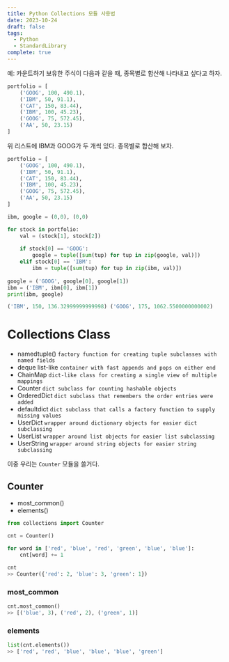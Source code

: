 ```yaml
---
title: Python Collections 모듈 사용법
date: 2023-10-24
draft: false
tags:
  - Python
  - StandardLibrary
complete: true
---
```

예: 카운트하기
보유한 주식이 다음과 같을 때, 종목별로 합산해 나타내고 싶다고 하자.

~~~python
portfolio = [
    ('GOOG', 100, 490.1),
    ('IBM', 50, 91.1),
    ('CAT', 150, 83.44),
    ('IBM', 100, 45.23),
    ('GOOG', 75, 572.45),
    ('AA', 50, 23.15)
]
~~~

위 리스트에 IBM과 GOOG가 두 개씩 있다. 종목별로 합산해 보자.

```python
portfolio = [
    ('GOOG', 100, 490.1),
    ('IBM', 50, 91.1),
    ('CAT', 150, 83.44),
    ('IBM', 100, 45.23),
    ('GOOG', 75, 572.45),
    ('AA', 50, 23.15)
]

ibm, google = (0,0), (0,0)

for stock in portfolio:
    val = (stock[1], stock[2])
    
    if stock[0] == 'GOOG':
        google = tuple([sum(tup) for tup in zip(google, val)])
    elif stock[0] == 'IBM':
        ibm = tuple([sum(tup) for tup in zip(ibm, val)])
    
google = ('GOOG', google[0], google[1])
ibm = ('IBM', ibm[0], ibm[1])
print(ibm, google)
```

```python
('IBM', 150, 136.32999999999998) ('GOOG', 175, 1062.5500000000002)
```


# Collections Class

- namedtuple() `factory function for creating tuple subclasses with named fields`
- deque list-like `container with fast appends and pops on either end`
- ChainMap `dict-like class for creating a single view of multiple mappings`
- Counter `dict subclass for counting hashable objects`
- OrderedDict `dict subclass that remembers the order entries were added`
- defaultdict `dict subclass that calls a factory function to supply missing values`
- UserDict `wrapper around dictionary objects for easier dict subclassing`
- UserList `wrapper around list objects for easier list subclassing`
- UserString `wrapper around string objects for easier string subclassing`

이중 우리는 `Counter` 모듈을 쓸거다.

## **Counter**
- most_common()
- elements()

```python
from collections import Counter

cnt = Counter()

for word in ['red', 'blue', 'red', 'green', 'blue', 'blue']:
    cnt[word] += 1
    
cnt
>> Counter({'red': 2, 'blue': 3, 'green': 1})
```

### **most_common**
```python
cnt.most_common()
>> [('blue', 3), ('red', 2), ('green', 1)]
```

### **elements**
```python
list(cnt.elements())
>> ['red', 'red', 'blue', 'blue', 'blue', 'green']
```
